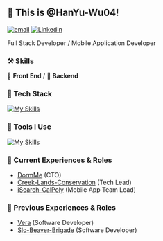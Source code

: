 ## 👋 This is @HanYu-Wu04!

[![email](https://img.shields.io/badge/-hanyuwu@gmail.com-black?labelColor=black&logo=gmail&logoColor=white&style=flat-square)](mailto:hanyuwu04.com)
[![LinkedIn](https://img.shields.io/badge/-HanYu--Wu04-black?labelColor=black&logo=linkedin&logoColor=white&style=flat-square)](https://linkedin.com/in/HanYu-Wu04)

Full Stack Developer / Mobile Application Developer

### ⚒ Skills
🥪 **Front End** / 🥗 **Backend**

### 🍉 Tech Stack
[![My Skills](https://skillicons.dev/icons?i=c,python,nodejs,react,next,express,tailwindcss,bootstrap,html,css,js,ts,pytorch,tensorflow)](https://skillicons.dev)

### 🔨 Tools I Use
[![My Skills](https://skillicons.dev/icons?i=mysql,sqlite,git,npm,yarn,babel,anaconda,github,figma,aws,azure,cloudflare,vercel)](https://skillicons.dev)

### 🙌 Current Experiences & Roles

- [DormMe](https://github.com/dormme/app) (CTO)
- [Creek-Lands-Conservation](https://github.com/hack4impact-calpoly/Creek-Lands-Conservation) (Tech Lead)
- [iSearch-CalPoly](https://github.com/iSearch-CalPoly/mobile-frontend) (Mobile App Team Lead)


### 🙌 Previous Experiences & Roles

- [Vera](https://github.com/CS-Social-Good-CalPoly/Vera) (Software Developer)
- [Slo-Beaver-Brigade](https://github.com/hack4impact-calpoly/slo-beaver-brigade) (Software Developer)
